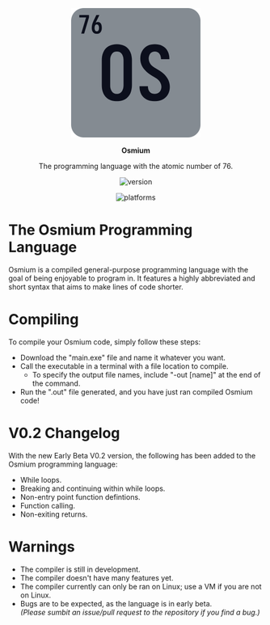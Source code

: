 <p align="center">
    <img height="256" src="img/logo.png">
</p>

<div align="center">
    <strong>Osmium</strong>
    <p>The programming language with the atomic number of 76.</p>
    <img src="https://img.shields.io/badge/version-Early_Beta_V0.2-blue" alt="version">
    <p>
    <img src="https://img.shields.io/badge/platforms-Linux-green" alt="platforms">
</div>

# The Osmium Programming Language
Osmium is a compiled general-purpose programming language with the goal of being
enjoyable to program in. It features a highly abbreviated and short syntax that
aims to make lines of code shorter.
# Compiling
To compile your Osmium code, simply follow these steps:
* Download the "main.exe" file and name it whatever you want.
* Call the executable in a terminal with a file location to compile.
    * To specify the output file names, include "-out \[name\]" at the end of the command.
* Run the ".out" file generated, and you have just ran compiled Osmium code!
# V0.2 Changelog
With the new Early Beta V0.2 version, the following has been added to the Osmium programming language:
* While loops.
* Breaking and continuing within while loops.
* Non-entry point function defintions.
* Function calling.
* Non-exiting returns.
# Warnings
* The compiler is still in development.
* The compiler doesn't have many features yet.
* The compiler currently can only be ran on Linux; use a VM if you are not on Linux.
* Bugs are to be expected, as the language is in early beta.\
    *(Please sumbit an issue/pull request to the repository if you find a bug.)*